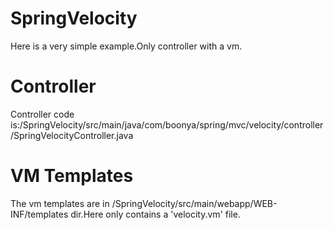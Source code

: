 # SpringVelocity

Here is a very simple example.Only controller with  a vm.

# Controller

Controller code is:/SpringVelocity/src/main/java/com/boonya/spring/mvc/velocity/controller/SpringVelocityController.java

# VM Templates

The vm templates are in /SpringVelocity/src/main/webapp/WEB-INF/templates dir.Here only contains a 'velocity.vm' file.
